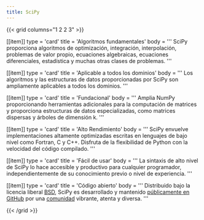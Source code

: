 ```yaml
---
title: SciPy
---
```


{{< grid columns="1 2 2 3" >}}

[[item]]
type = 'card'
title = 'Algoritmos fundamentales'
body = '''
SciPy proporciona algoritmos de optimización, integración, interpolación, problemas de valor propio, ecuaciones algebraicas, ecuaciones diferenciales, estadística y muchas otras clases de problemas.
'''

[[item]]
type = 'card'
title = 'Aplicable a todos los dominios'
body = '''
Los algoritmos y las estructuras de datos proporcionadas por SciPy son ampliamente aplicables a todos los dominios.
'''

[[item]]
type = 'card'
title = 'Fundacional'
body = '''
Amplia NumPy proporcionando herramientas adicionales para la computación de matrices y proporciona estructuras de datos especializadas, como matrices dispersas y árboles de dimensión k.
'''

[[item]]
type = 'card'
title = 'Alto Rendimiento'
body = '''
SciPy envuelve implementaciones altamente optimizadas escritas en lenguajes de bajo nivel como Fortran, C y C++. Disfruta de la flexibilidad de Python con la velocidad del código compilado.
'''

[[item]]
type = 'card'
title = 'Fácil de usar'
body = '''
La sintaxis de alto nivel de SciPy lo hace accesible y productivo para cualquier programador, independientemente de su conocimiento previo o nivel de experiencia.
'''

[[item]]
type = 'card'
title = 'Código abierto'
body = '''
Distribuido bajo la licencia liberal [BSD](https://github.com/scipy/scipy/blob/main/LICENSE.txt), SciPy es desarrollado y mantenido [públicamente en GitHub](https://github.com/scipy/scipy) por una [comunidad](/community) vibrante, atenta y diversa.
'''

{{< /grid >}}
